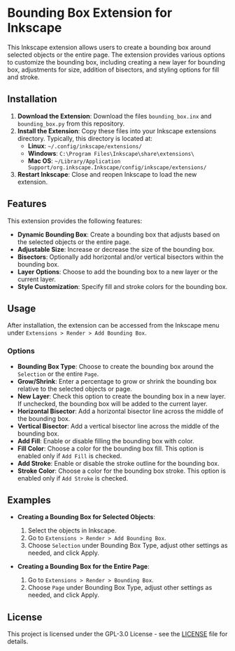 # Bounding Box Extension for Inkscape

This Inkscape extension allows users to create a bounding box around selected objects or the entire page. The extension provides various options to customize the bounding box, including creating a new layer for bounding box, adjustments for size, addition of bisectors, and styling options for fill and stroke.

## Installation

1. **Download the Extension**: Download the files `bounding_box.inx` and `bounding_box.py` from this repository.
2. **Install the Extension**: Copy these files into your Inkscape extensions directory. Typically, this directory is located at:
   - **Linux**: `~/.config/inkscape/extensions/`
   - **Windows**: `C:\Program Files\Inkscape\share\extensions\`
   - **Mac OS**: `~/Library/Application Support/org.inkscape.Inkscape/config/inkscape/extensions/`
3. **Restart Inkscape**: Close and reopen Inkscape to load the new extension.

## Features

This extension provides the following features:

- **Dynamic Bounding Box**: Create a bounding box that adjusts based on the selected objects or the entire page.
- **Adjustable Size**: Increase or decrease the size of the bounding box.
- **Bisectors**: Optionally add horizontal and/or vertical bisectors within the bounding box.
- **Layer Options**: Choose to add the bounding box to a new layer or the current layer.
- **Style Customization**: Specify fill and stroke colors for the bounding box.

## Usage

After installation, the extension can be accessed from the Inkscape menu under `Extensions > Render > Add Bounding Box`.

### Options

- **Bounding Box Type**: Choose to create the bounding box around the `Selection` or the entire `Page`.
- **Grow/Shrink**: Enter a percentage to grow or shrink the bounding box relative to the selected objects or page.
- **New Layer**: Check this option to create the bounding box in a new layer. If unchecked, the bounding box will be added to the current layer.
- **Horizontal Bisector**: Add a horizontal bisector line across the middle of the bounding box.
- **Vertical Bisector**: Add a vertical bisector line across the middle of the bounding box.
- **Add Fill**: Enable or disable filling the bounding box with color.
- **Fill Color**: Choose a color for the bounding box fill. This option is enabled only if `Add Fill` is checked.
- **Add Stroke**: Enable or disable the stroke outline for the bounding box.
- **Stroke Color**: Choose a color for the bounding box stroke. This option is enabled only if `Add Stroke` is checked.

## Examples

- **Creating a Bounding Box for Selected Objects**:

  1. Select the objects in Inkscape.
  2. Go to `Extensions > Render > Add Bounding Box`.
  3. Choose `Selection` under Bounding Box Type, adjust other settings as needed, and click Apply.

- **Creating a Bounding Box for the Entire Page**:
  1. Go to `Extensions > Render > Bounding Box`.
  2. Choose `Page` under Bounding Box Type, adjust other settings as needed, and click Apply.

## License

This project is licensed under the GPL-3.0 License - see the [LICENSE](LICENSE) file for details.
